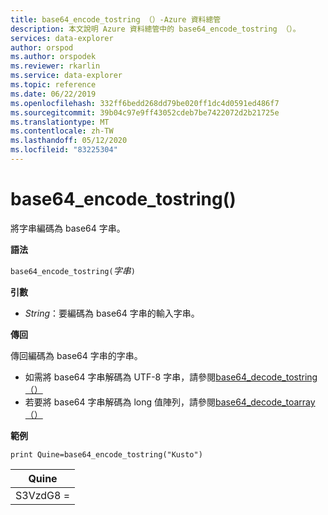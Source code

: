 ```yaml
---
title: base64_encode_tostring （）-Azure 資料總管
description: 本文說明 Azure 資料總管中的 base64_encode_tostring （）。
services: data-explorer
author: orspod
ms.author: orspodek
ms.reviewer: rkarlin
ms.service: data-explorer
ms.topic: reference
ms.date: 06/22/2019
ms.openlocfilehash: 332ff6bedd268dd79be020ff1dc4d0591ed486f7
ms.sourcegitcommit: 39b04c97e9ff43052cdeb7be7422072d2b21725e
ms.translationtype: MT
ms.contentlocale: zh-TW
ms.lasthandoff: 05/12/2020
ms.locfileid: "83225304"
---
```

# <a name="base64_encode_tostring"></a>base64_encode_tostring()

將字串編碼為 base64 字串。

**語法**

`base64_encode_tostring(`*字串*`)`

**引數**

* *String*：要編碼為 base64 字串的輸入字串。

**傳回**

傳回編碼為 base64 字串的字串。

* 如需將 base64 字串解碼為 UTF-8 字串，請參閱[base64_decode_tostring （）](base64_decode_tostringfunction.md)
* 若要將 base64 字串解碼為 long 值陣列，請參閱[base64_decode_toarray （）](base64_decode_toarrayfunction.md)


**範例**

<!-- csl: https://help.kusto.windows.net:443/Samples -->
```kusto
print Quine=base64_encode_tostring("Kusto")
```

|Quine   |
|--------|
|S3VzdG8 =|
